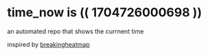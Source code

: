 # time_now is (( 1704726000698 ))

an automated repo that shows the currnent time

inspired by [breakingheatmap](https://github.com/breakingheatmap/breakingheatmap)